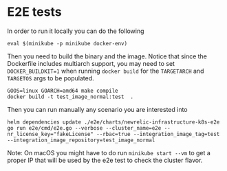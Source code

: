 # E2E tests

In order to run it locally you can do the following
```shell
eval $(minikube -p minikube docker-env)
```

Then you need to build the binary and the image. Notice that  since the Dockerfile includes multiarch
support, you may need to set `DOCKER_BUILDKIT=1` when running `docker build` for the `TARGETARCH`
and `TARGETOS` args to be populated.
```shell
GOOS=linux GOARCH=amd64 make compile
docker build -t test_image_normal:test  .
```

Then you can run manually any scenario you are interested into
```shell
helm dependencies update ./e2e/charts/newrelic-infrastructure-k8s-e2e
go run e2e/cmd/e2e.go --verbose --cluster_name=e2e --nr_license_key="fakeLicense" --rbac=true --integration_image_tag=test --integration_image_repository=test_image_normal
```

Note: On macOS you might have to do run `minikube start --vm` to get a proper IP that will be used by the e2e test to check the cluster flavor. 